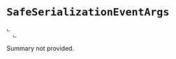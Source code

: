 # <code><span title="undefined">SafeSerializationEventArgs</span></code>

```
ட 
  ட 
```

Summary not provided.


